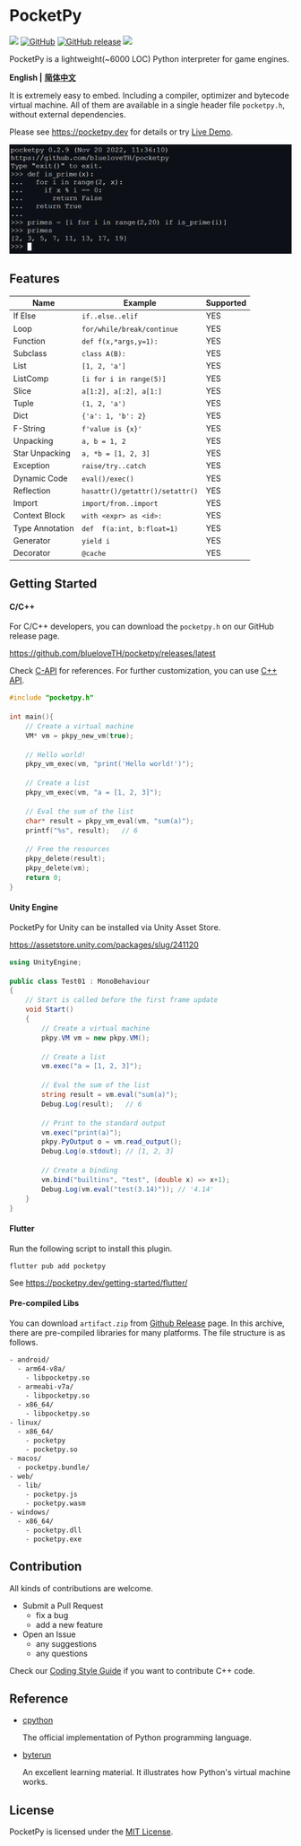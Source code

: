 # PocketPy

<p>
<a title="Build" href="https://github.com/blueloveTH/pocketpy/actions/workflows" ><img src="https://github.com/blueloveTH/pocketpy/actions/workflows/main.yml/badge.svg" /></a>
<a href="https://github.com/blueloveth/pocketpy/blob/main/LICENSE">
<img alt="GitHub" src="https://img.shields.io/github/license/blueloveth/pocketpy.svg?color=blue"></a>
<a href="https://github.com/blueloveth/pocketpy/releases">
<img alt="GitHub release" src="https://img.shields.io/github/release/blueloveth/pocketpy.svg"></a>
<a title="Pub" href="https://pub.dev/packages/pocketpy" ><img src="https://img.shields.io/pub/v/pocketpy" /></a>
</p>

PocketPy is a lightweight(~6000 LOC) Python interpreter for game engines.


**English |** [**简体中文**](README_zh.md)

It is extremely easy to embed. Including a compiler, optimizer and bytecode virtual machine. All of them are available in a single header file `pocketpy.h`, without external dependencies.

Please see https://pocketpy.dev for details or try [Live Demo](https://blueloveth.github.io/pocketpy).

![sample_img](docs/sample.png)

## Features

| Name            | Example                         | Supported |
| --------------- | ------------------------------- | --------- |
| If Else         | `if..else..elif`                | YES       |
| Loop            | `for/while/break/continue`      | YES       |
| Function        | `def f(x,*args,y=1):`           | YES       |
| Subclass        | `class A(B):`                   | YES       |
| List            | `[1, 2, 'a']`                   | YES       |
| ListComp        | `[i for i in range(5)]`         | YES       |
| Slice           | `a[1:2], a[:2], a[1:]`          | YES       |
| Tuple           | `(1, 2, 'a')`                   | YES       |
| Dict            | `{'a': 1, 'b': 2}`              | YES       |
| F-String        | `f'value is {x}'`               | YES       |
| Unpacking       | `a, b = 1, 2`                   | YES       |
| Star Unpacking  | `a, *b = [1, 2, 3]`             | YES       |
| Exception       | `raise/try..catch`              | YES       |
| Dynamic Code    | `eval()/exec()`                 | YES       |
| Reflection      | `hasattr()/getattr()/setattr()` | YES       |
| Import          | `import/from..import`           | YES       |
| Context Block   | `with <expr> as <id>:`          | YES       |
| Type Annotation | `def  f(a:int, b:float=1)`      | YES       |
| Generator       | `yield i`                       | YES       |
| Decorator       | `@cache`                        | YES       |

## Getting Started

#### C/C++

For C/C++ developers, you can download the `pocketpy.h` on our GitHub release page.

https://github.com/blueloveTH/pocketpy/releases/latest

Check [C-API](https://pocketpy.dev/c-api/vm/) for references. For further customization, you can use [C++ API](https://pocketpy.dev/getting-started/cpp/).

```cpp
#include "pocketpy.h"

int main(){
    // Create a virtual machine
    VM* vm = pkpy_new_vm(true);
    
    // Hello world!
    pkpy_vm_exec(vm, "print('Hello world!')");

    // Create a list
    pkpy_vm_exec(vm, "a = [1, 2, 3]");

    // Eval the sum of the list
    char* result = pkpy_vm_eval(vm, "sum(a)");
    printf("%s", result);   // 6

    // Free the resources
    pkpy_delete(result);
    pkpy_delete(vm);
    return 0;
}
```

#### Unity Engine

PocketPy for Unity can be installed via Unity Asset Store.

https://assetstore.unity.com/packages/slug/241120

```csharp
using UnityEngine;

public class Test01 : MonoBehaviour
{
    // Start is called before the first frame update
    void Start()
    {
        // Create a virtual machine
        pkpy.VM vm = new pkpy.VM();

        // Create a list
        vm.exec("a = [1, 2, 3]");

        // Eval the sum of the list
        string result = vm.eval("sum(a)");
        Debug.Log(result);   // 6

        // Print to the standard output
        vm.exec("print(a)");
        pkpy.PyOutput o = vm.read_output();
        Debug.Log(o.stdout); // [1, 2, 3]

        // Create a binding
        vm.bind("builtins", "test", (double x) => x+1);  
        Debug.Log(vm.eval("test(3.14)")); // '4.14'
    }
}
```

#### Flutter

Run the following script to install this plugin.

```
flutter pub add pocketpy
```

See https://pocketpy.dev/getting-started/flutter/

#### Pre-compiled Libs

You can download `artifact.zip` from [Github Release](https://github.com/blueloveTH/pocketpy/releases/latest) page. In this archive, there are pre-compiled libraries for many platforms. The file structure is as follows.

```
- android/
  - arm64-v8a/
    - libpocketpy.so
  - armeabi-v7a/
    - libpocketpy.so
  - x86_64/
    - libpocketpy.so
- linux/
  - x86_64/
    - pocketpy
    - pocketpy.so
- macos/
  - pocketpy.bundle/
- web/
  - lib/
    - pocketpy.js
    - pocketpy.wasm
- windows/
  - x86_64/
    - pocketpy.dll
    - pocketpy.exe
```

## Contribution

All kinds of contributions are welcome.

- Submit a Pull Request
  - fix a bug
  - add a new feature
- Open an Issue
  - any suggestions
  - any questions

Check our [Coding Style Guide](https://pocketpy.dev/coding_style_guide/) if you want to contribute C++ code.

## Reference

+ [cpython](https://github.com/python/cpython)

  The official implementation of Python programming language.

+ [byterun](https://www.aosabook.org/en/500L/a-python-interpreter-written-in-python.html)

  An excellent learning material. It illustrates how Python's virtual machine works.


## License

PocketPy is licensed under the [MIT License](http://opensource.org/licenses/MIT).
